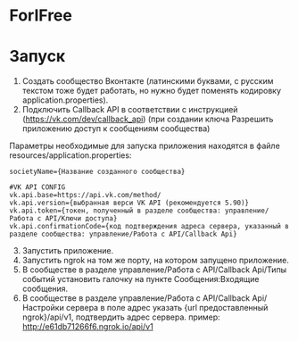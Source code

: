# ForIFree

# Запуск

1) Создать сообщество Вконтакте (латинскими буквами, с русским текстом тоже будет работать, но нужно будет поменять кодировку application.properties).
2) Подключить Callback API в соответствии с инструкцией (https://vk.com/dev/callback_api) (при создании ключа Разрешить приложению доступ к сообщениям сообщества)

Параметры необходимые для запуска приложения находятся в файле resources/application.properties:

    societyName={Название созданного сообщества}

    #VK API CONFIG
    vk.api.base=https://api.vk.com/method/
    vk.api.version={выбранная верси VK API (рекомендуется 5.90)}
    vk.api.token={токен, полученный в разделе сообщества: управление/Работа с API/Ключи доступа}
    vk.api.confirmationCode={код подтверждения адреса сервера, указанный в разделе сообщества: управление/Работа с API/Callback Api}

3) Запустить приложение.
4) Запустить ngrok на том же порту, на котором запущено приложение.
5) В сообществе в разделе управление/Работа с API/Callback Api/Типы событий установить галочку на пункте Сообщения:Входящие сообщения.
6) В сообществе в разделе управление/Работа с API/Callback Api/Настройки сервера в поле адрес указать {url предоставленный ngrok}/api/v1, подтвердить адрес сервера. пример: http://e61db71266f6.ngrok.io/api/v1
